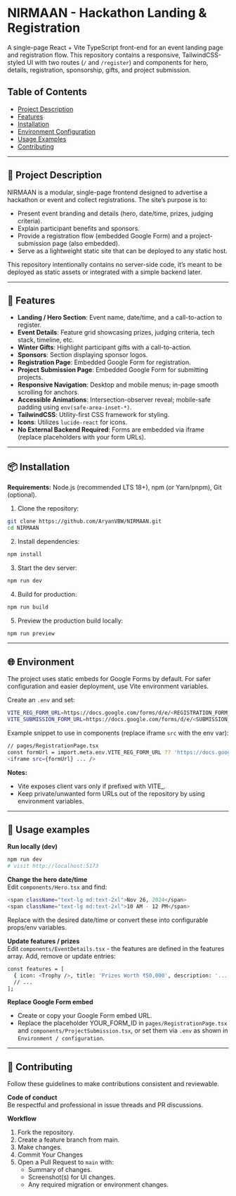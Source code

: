 # NIRMAAN - Hackathon Landing & Registration

A single-page React + Vite TypeScript front-end for an event landing page and registration flow. This repository contains a responsive, TailwindCSS-styled UI with two routes (`/` and `/register`) and components for hero, details, registration, sponsorship, gifts, and project submission.

## Table of Contents
- [Project Description](#-project-description)
- [Features](#-features)
- [Installation](#-installation)
- [Environment Configuration](#-environment)
- [Usage Examples](#-usage-examples)
- [Contributing](#-contributing)

---

## 🚀 Project Description

NIRMAAN is a modular, single-page frontend designed to advertise a hackathon or event and collect registrations. The site’s purpose is to:

- Present event branding and details (hero, date/time, prizes, judging criteria).
- Explain participant benefits and sponsors.
- Provide a registration flow (embedded Google Form) and a project-submission page (also embedded).
- Serve as a lightweight static site that can be deployed to any static host.

This repository intentionally contains no server-side code, it’s meant to be deployed as static assets or integrated with a simple backend later.

---

## 🔧 Features

- **Landing / Hero Section**: Event name, date/time, and a call-to-action to register.
- **Event Details**: Feature grid showcasing prizes, judging criteria, tech stack, timeline, etc.
- **Winter Gifts**: Highlight participant gifts with a call-to-action.
- **Sponsors**: Section displaying sponsor logos.
- **Registration Page**: Embedded Google Form for registration.
- **Project Submission Page**: Embedded Google Form for submitting projects.
- **Responsive Navigation**: Desktop and mobile menus; in-page smooth scrolling for anchors.
- **Accessible Animations**: Intersection-observer reveal; mobile-safe padding using `env(safe-area-inset-*)`.
- **TailwindCSS**: Utility-first CSS framework for styling.
- **Icons**: Utilizes `lucide-react` for icons.
- **No External Backend Required**: Forms are embedded via iframe (replace placeholders with your form URLs).

---

## 📦 Installation

**Requirements:** Node.js (recommended LTS 18+), npm (or Yarn/pnpm), Git (optional).

1. Clone the repository:
```bash
git clone https://github.com/AryanVBW/NIRMAAN.git
cd NIRMAAN
```

2. Install dependencies:
```bash
npm install
```

3. Start the dev server:
```bash
npm run dev
```

4. Build for production:
```bash
npm run build
```

5. Preview the production build locally:
```bash
npm run preview
```

---

## 🌐 Environment

The project uses static embeds for Google Forms by default. For safer configuration and easier deployment, use Vite environment variables.

Create an `.env` and set:
```bash
VITE_REG_FORM_URL=https://docs.google.com/forms/d/e/<REGISTRATION_FORM_ID>/viewform?embedded=true
VITE_SUBMISSION_FORM_URL=https://docs.google.com/forms/d/e/<SUBMISSION_FORM_ID>/viewform?embedded=true
```

Example snippet to use in components (replace iframe `src` with the env var):
```bash
// pages/RegistrationPage.tsx
const formUrl = import.meta.env.VITE_REG_FORM_URL ?? 'https://docs.google.com/forms/d/e/YOUR_FORM_ID/viewform?embedded=true';
<iframe src={formUrl} ... />
```

**Notes:**
- Vite exposes client vars only if prefixed with VITE_.
- Keep private/unwanted form URLs out of the repository by using environment variables.

---

## 🧪 Usage examples

**Run locally (dev)**
```bash
npm run dev
# visit http://localhost:5173
```

**Change the hero date/time**  
Edit `components/Hero.tsx` and find:
```bash
<span className="text-lg md:text-2xl">Nov 26, 2024</span>
<span className="text-lg md:text-2xl">10 AM - 12 PM</span>
```
Replace with the desired date/time or convert these into configurable props/env variables.  

**Update features / prizes**  
Edit `components/EventDetails.tsx` - the features are defined in the features array. Add, remove or update entries:  
```bash
const features = [
  { icon: <Trophy />, title: 'Prizes Worth ₹50,000', description: '...' },
  // ...
];
```

**Replace Google Form embed**  
- Create or copy your Google Form embed URL.
- Replace the placeholder YOUR_FORM_ID in `pages/RegistrationPage.tsx` and `components/ProjectSubmission.tsx`, or set them via `.env` as shown in `Environment / configuration`.

---

## 🤝 Contributing

Follow these guidelines to make contributions consistent and reviewable.  

**Code of conduct**  
Be respectful and professional in issue threads and PR discussions.  

**Workflow**  
1. Fork the repository.
2. Create a feature branch from main.
3. Make changes.
4. Commit Your Changes
5. Open a Pull Request to `main` with:
   - Summary of changes.
   - Screenshot(s) for UI changes.
   - Any required migration or environment changes.